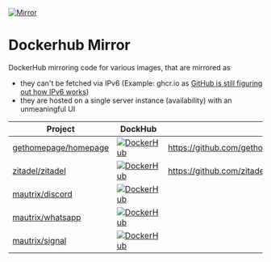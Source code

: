 [![Mirror](https://github.com/litetex-oss/homepage-docker-mirror/actions/workflows/mirror.yml/badge.svg)](https://github.com/litetex-oss/homepage-docker-mirror/actions/workflows/mirror.yml)

# Dockerhub Mirror
DockerHub mirroring code for various images, that are mirrored as
* they can't be fetched via IPv6 (Example: ghcr.io as [GitHub is still figuring out how IPv6 works](https://github.com/orgs/community/discussions/10539))
* they are hosted on a single server instance (availability) with an unmeaningful UI
 
| Project | DockHub | Related |
| --- | --- | --- |
| [gethomepage/homepage](https://github.com/gethomepage/homepage) | [![DockerHub](https://img.shields.io/docker/pulls/litetex/ghcr.gethomepage.homepage.svg?logo=docker&logoColor=white&color=blue)](https://hub.docker.com/r/litetex/ghcr.gethomepage.homepage) | https://github.com/gethomepage/homepage/discussions/3527 |
| [zitadel/zitadel](https://github.com/zitadel/zitadel) | [![DockerHub](https://img.shields.io/docker/pulls/litetex/ghcr.zitadel.zitadel.svg?logo=docker&logoColor=white&color=blue)](https://hub.docker.com/r/litetex/ghcr.zitadel.zitadel) | https://github.com/zitadel/zitadel/discussions/8061 |
| [mautrix/discord](https://github.com/mautrix/discord) | [![DockerHub](https://img.shields.io/docker/pulls/litetex/mau.mautrix.discord.svg?logo=docker&logoColor=white&color=blue)](https://hub.docker.com/r/litetex/mau.mautrix.discord) | |
| [mautrix/whatsapp](https://github.com/mautrix/whatsapp) | [![DockerHub](https://img.shields.io/docker/pulls/litetex/mau.mautrix.whatsapp.svg?logo=docker&logoColor=white&color=blue)](https://hub.docker.com/r/litetex/mau.mautrix.whatsapp) | |
| [mautrix/signal](https://github.com/mautrix/signal) | [![DockerHub](https://img.shields.io/docker/pulls/litetex/mau.mautrix.signal.svg?logo=docker&logoColor=white&color=blue)](https://hub.docker.com/r/litetex/mau.mautrix.signal) | |
